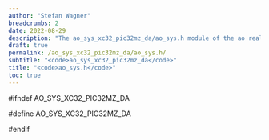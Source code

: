 ```yaml
---
author: "Stefan Wagner"
breadcrumbs: 2
date: 2022-08-29
description: "The ao_sys_xc32_pic32mz_da/ao_sys.h module of the ao real-time operating system."
draft: true
permalink: /ao_sys_xc32_pic32mz_da/ao_sys.h/ 
subtitle: "<code>ao_sys_xc32_pic32mz_da</code>"
title: "<code>ao_sys.h</code>"
toc: true
---
```


#ifndef AO_SYS_XC32_PIC32MZ_DA

#define AO_SYS_XC32_PIC32MZ_DA

#endif

